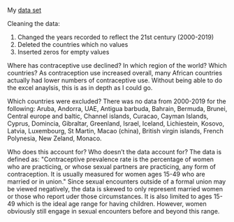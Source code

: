 My [data set](https://github.com/pattynieberg/digitalframeworks-spring2019/blob/master/Contraception_Cleaned_Data.xls)

Cleaning the data:
1. Changed the years recorded to reflect the 21st century (2000-2019)
2. Deleted the countries which no values
3. Inserted zeros for empty values

Where has contraceptive use declined?  In which region of the world? Which countries?
As contraception use increased overall, many African countries actually had lower numbers of contraceptive use. Without being able to do the excel anaylsis, this is as in depth as I could go.

Which countries were excluded? There was no data from 2000-2019 for the following:
Aruba, Andorra, UAE, Antigua barbuda, Bahrain, Bermuda, Brunei, Central europe and baltic, Channel islands, Curacao, Cayman Islands, Cyprus, Domincia, Gibraltar, Greenland, 
Israel, Iceland, Lichiestein, Kosovo, Latvia, Luxembourg, St Martin, Macao (china), British virgin islands, French Polynesia, New Zeland, Monaco.

Who does this account for? Who doesn’t the data account for?
The data is defined as: "Contraceptive prevalence rate is the percentage of women who are practicing, or whose sexual partners are practicing, any form of contraception. It is usually measured for women ages 15-49 who are married or in union."
Since sexual encounters outside of a formal union may be viewed negatively, the data is skewed to only represent married women or those who report uder those circumstances. It is also limited to ages 15-49 which is the ideal age range for having children. However, women obviously still engage in sexual encounters before and beyond this range.
